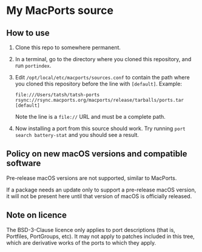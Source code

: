 # My MacPorts source

## How to use

1. Clone this repo to somewhere permanent.
2. In a terminal, go to the directory where you cloned this repository, and run `portindex`.
3. Edit `/opt/local/etc/macports/sources.conf` to contain the path where you cloned this repository
   before the line with `[default]`. Example:

   ```plain
   file:///Users/tatsh/tatsh-ports
   rsync://rsync.macports.org/macports/release/tarballs/ports.tar [default]
   ```

   Note the line is a `file://` URL and must be a complete path.

4. Now installing a port from this source should work. Try running `port search battery-stat` and
   you should see a result.

## Policy on new macOS versions and compatible software

Pre-release macOS versions are not supported, similar to MacPorts.

If a package needs an update only to support a pre-release macOS version, it will not be present
here until that version of macOS is officially released.

## Note on licence

The BSD-3-Clause licence only applies to port descriptions (that is, Portfiles, PortGroups, etc). It
may not apply to patches included in this tree, which are derivative works of the ports to which
they apply.
